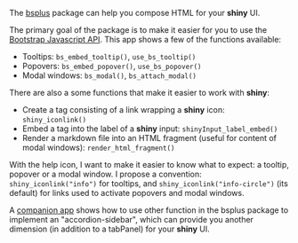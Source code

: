 The [bsplus](https://ijlyttle.github.io/bsplus) package can help you compose HTML for your **shiny** UI.

The primary goal of the package is to make it easier for you to use the [Bootstrap Javascript API](http://getbootstrap.com/javascript). This app shows a few of the functions available:

- Tooltips: `bs_embed_tooltip()`, `use_bs_tooltip()`
- Popovers: `bs_embed_popover()`, `use_bs_popover()`
- Modal windows: `bs_modal()`, `bs_attach_modal()`

There are also a some functions that make it easier to work with **shiny**:

- Create a tag consisting of a link wrapping a **shiny** icon: `shiny_iconlink()`
- Embed a tag into the label of a **shiny** input: `shinyInput_label_embed()`
- Render a markdown file into an HTML fragment (useful for content of modal windows): `render_html_fragment()`

With the help icon, I want to make it easier to know what to expect: a tooltip, popover or a modal window. I propose a convention: `shiny_iconlink("info")` for tooltips, and `shiny_iconlink("info-circle")` (its default) for links used to activate popovers and modal windows.

A [companion app](https://ijlyttle.shinyapps.io/accordion_sidebar_navbar/) shows how to use other function in the bsplus package to implement an "accordion-sidebar", which can provide you another dimension (in addition to a tabPanel) for your **shiny** UI.

